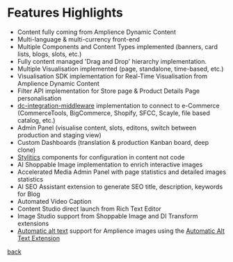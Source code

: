 # Features Highlights

-   Content fully coming from Amplience Dynamic Content
-   Multi-language & multi-currency front-end
-   Multiple Components and Content Types implemented (banners, card lists, blogs, slots, etc.)
-   Fully content managed 'Drag and Drop' hierarchy implementation.
-   Multiple Visualisation implemented (page, standalone, time-based, etc.)
-   Visualisation SDK implementation for Real-Time Visualisation from Amplience Dynamic Content
-   Filter API implementation for Store page & Product Details Page personalisation
-   [dc-integration-middleware](https://github.com/amplience/dc-integration-middleware) implementation to connect to e-Commerce (CommerceTools, BigCommerce, Shopify, SFCC, Scayle, file based catalog, etc.)
-   Admin Panel (visualise content, slots, editons, switch between production and staging view)
-   Custom Dashboards (translation & production Kanban board, deep clone)
-   [Stylitics](https://stylitics.com) components for configuration in content not code
-   AI Shoppable Image implementation to enrich interactive images
-   Accelerated Media Admin Panel with page statistics and detailed images statistics
-   AI SEO Assistant extension to generate SEO title, description, keywords for Blog
-   Automated Video Caption
-   Content Studio direct launch from Rich Text Editor
-   Image Studio support from Shoppable Image and DI Transform extensions
-   [Automatic alt text](https://amplience.com/developers/docs/ai-services/automatic-alt-text/) support for Amplience images using the [Automatic Alt Text Extension](https://amplience.com/marketplace/automatic-alt-text-extension/)

[back](../README.md)
